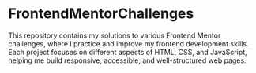 # FrontendMentorChallenges
This repository contains my solutions to various Frontend Mentor challenges, where I practice and improve my frontend development skills. Each project focuses on different aspects of HTML, CSS, and JavaScript, helping me build responsive, accessible, and well-structured web pages.
